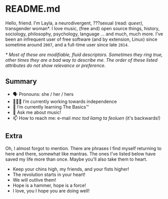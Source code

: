 # README.md

Hello, friend.  I'm Layla, a neurodivergent, ???sexual (read: *queer),* transgender woman\*.  I love music, (free and) open source things, history, sociology, philosophy, psychology, language ... and much, much more.  I've been an infrequent user of free software (and by extension, Linux) since sometime around `2007`, and a full-time user since late `2014`.

*\* Most of these are modifiable, fluid descriptors.  Sometimes they ring true, other times they are a bad way to describe me.  The order of these listed attributes do not show relevance or preference.*

## Summary
- 🗣️ Pronouns: she / her / hers
- 🏋🏻‍♀️ I’m currently working towards independence
- 🌱 I’m currently learning The Basics™
- 💬 Ask me about music!
- 📫 How to reach me: e-mail *moc tod liamg ta feoluen* (it's backwards!)
<!--
- 👯 I’m looking to collaborate on ... 
- 🤔 I’m looking for help with ...
- ⚡ Fun fact: ...
-->

## Extra
Oh, I almost forgot to mention.  There are phrases I find myself returning to here and there, somewhat like mantras.  The ones I've listed below have saved my life more than once.  Maybe you'll also take them to heart.

- Keep your chins high, my friends, and your fists higher!
- The revolution starts in your heart!
- We will outlive them!
- Hope is a hammer, hope is a force!
- I love, you I hope you are doing well!
